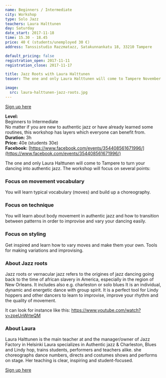 ```yaml
---
name: Beginners / Intermediate
city: Workshop
type: Solo Jazz
teachers: Laura Halttunen
day: Saturday
date_start: 2017-11-18
time: 15.30 - 18.45
price: 40 € (students/unemployed 30 €)
address: Tanssistudio Razzmatazz, Satakunnankatu 18, 33210 Tampere

default_pricing: false
registration_open: 2017-11-11
registration_close: 2017-11-17

title: Jazz Roots with Laura Halttunen
teaser: The one and only Laura Halttunen will come to Tampere November 18th to turn your dancing into authentic jazz.

image:
  src: laura-halttunen-jazz-roots.jpg
---
```


<a href="https://docs.google.com/forms/d/e/1FAIpQLScjIa82tmKrE3HNFZuJN2NkbjeECq5VmHMCbnSoRFX_p7d1dw/viewform" target="_blank" class="button">Sign up here</a>

__Level:__  
Beginners to Intermediate  
No matter if you are new to authentic jazz or have already learned some routines, this workshop has layers which everyone can benefit from.  
__Duration:__ 3h  
__Price:__ 40e (students 30e)  
__Facebook:__ [https://www.facebook.com/events/354408561671996/](https://www.facebook.com/events/354408561671996/)

The one and only Laura Halttunen will come to Tampere to turn your dancing into authentic jazz. The workshop will focus on several points:

### Focus on movement vocabulary
You will learn typical vocabulary (moves) and build up a choreography.

### Focus on technique
You will learn about body movement in authentic jazz and how to transition between patterns in order to improvise and vary your dancing easily.

### Focus on styling
Get inspired and learn how to vary moves and make them your own. Tools for making variations and improvising.


### About Jazz roots
Jazz roots or vernacular jazz refers to the origines of jazz dancing going back to the time of african slavery in America, especially in the region of New Orleans. It includes also e.g. charleston or solo blues It is an individual, dynamic and energetic dance with group spirit. It is a perfect tool for Lindy hoppers and other dancers to learn to improvise, improve your rhythm and the quality of movement.

It can look for instance like this: https://www.youtube.com/watch?v=zpeUnWrteQM

### About Laura

Laura Halttunen is the main teacher at and the manager/owner of Jazz Factory in Helsinki Laura specializes in Authentic jazz & Charleston, Blues and Lindy hop, trains students, performers and teachers alike. she choreographs dance numbers, directs and costumes shows and performs on stage. Her teaching is clear, inspiring and student-focused.

<a href="https://docs.google.com/forms/d/e/1FAIpQLScjIa82tmKrE3HNFZuJN2NkbjeECq5VmHMCbnSoRFX_p7d1dw/viewform" target="_blank" class="button">Sign up here</a>
